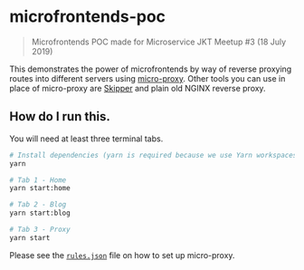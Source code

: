 # microfrontends-poc

> Microfrontends POC made for Microservice JKT Meetup #3 (18 July 2019)

This demonstrates the power of microfrontends by way of reverse proxying routes into different servers using [micro-proxy](https://github.com/zeit/micro-proxy). Other tools you can use in place of micro-proxy are [Skipper](https://github.com/zalando/skipper) and plain old NGINX reverse proxy.

## How do I run this.

You will need at least three terminal tabs.

```bash
# Install dependencies (yarn is required because we use Yarn workspaces)
yarn

# Tab 1 - Home
yarn start:home

# Tab 2 - Blog
yarn start:blog

# Tab 3 - Proxy
yarn start
```

Please see the [`rules.json`](rules.json) file on how to set up micro-proxy.
